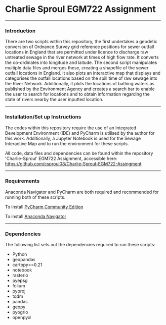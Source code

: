# Charlie Sproul EGM722 Assignment

--- 

### Introduction
There are two scripts within this repository, the first undertakes a geodetic conversion of Ordnance Survey grid
reference positions for sewer outfall locations in England that are permitted under licence to discharge raw
untreated sewage in the river network at times of high flow rate. It converts the co-ordinates into longitude and 
laitude. The second script manipulates multiple data files 
and merges these, creating a shapefile of the sewer outfall locations in England. It also plots an interactive map
that displays and categorises the outfall locations based on the spill time of raw sewage into the River Network. 
Additionally, it plots the locations of bathing waters as published by the Environment Agency and creates a search bar
to enable the user to search for locations and to obtain information regarding the state of rivers nearby the user
inputted location. 
 
- - -

### Installation/Set up Instructions
The codes within this repository require the use of an Integrated Development Environment (IDE) and PyCharm is utilised 
by the author for this work. Additionally, a Jupyter Notebook is used for the Sewage Interactive Map and to run the 
environment for these scripts. 


All code, data files and dependencies can be found within the repository 'Charlie-Sproul' EGM722 Assignment, accessible
here: https://github.com/csproul08/Charlie-Sproul-EGM722-Assingment

--- 
### Requirements
Anaconda Navigator and PyCharm are both required and recommended for running both of these scripts. 

To install [PyCharm Community Edition](www.jetbrains.com/edu-products/download/other-PCE.html)

To install [Anaconda Navigator](docs.anaconda.com/free/navigator/index.html)

---
### Dependencies 
The following list sets out the dependencies required to run these scripts: 
- Python
- geopandas
- cartopy>=0.21
- notebook
- rasterio
- pyepsg
- folium
- pyproj
- tqdm
- pandas
- geopy
- pyogrio
- openpyxl
